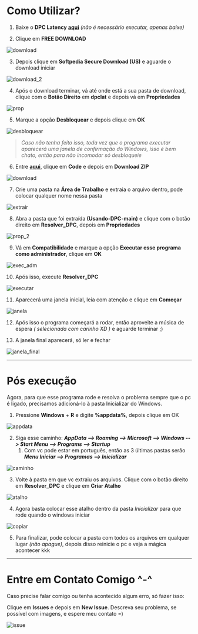 <h1>Como Utilizar?</h1>


1. Baixe o **DPC Latency** **[aqui](https://www.softpedia.com/get/System/System-Info/DPC-Latency-Checker.shtml)** _(não é necessário executar, apenas baixe)_



2. Clique em **FREE DOWNLOAD**

![download](Imagens/download.PNG)

3. Depois clique em **Softpedia Secure Download (US)** e aguarde o download iniciar

![download_2](Imagens/download_2.PNG)

4. Após o download terminar, vá até onde está a sua pasta de download, clique com o **Botão Direito** em **dpclat** e depois vá em **Propriedades**

![prop](Imagens/prop.png)

5. Marque a opção **Desbloquear** e depois clique em **OK**

![desbloquear](Imagens/desbloquear.PNG)

> _Caso não tenha feito isso, toda vez que o programa executar aparecerá uma janela de confirmação do Windows, isso é bem chato, então para não incomodar só desbloqueie_

6. Entre **[aqui](https://github.com/GabrielCoutz/Usando-DPC)**, clique em **Code** e depois em **Download ZIP**

![download](Imagens/download_dpc.PNG)

7. Crie uma pasta na **Área de Trabalho** e extraia o arquivo dentro, pode colocar qualquer nome nessa pasta

![extrair](Imagens/extrair.png)

8. Abra a pasta que foi extraída **(Usando-DPC-main)** e clique com o botão direito em **Resolver_DPC**, depois em **Propriedades**

![prop_2](Imagens/prop_2.png)

9. Vá em **Compatibilidade** e marque a opção **Executar esse programa como administrador**, clique em **OK**

![exec_adm](Imagens/exec_adm.PNG)

10. Após isso, execute **Resolver_DPC**

![executar](Imagens/executar.PNG)

11. Aparecerá uma janela inicial, leia com atenção e clique em **Começar**

![janela](Imagens/janela.PNG)

12. Após isso o programa começará a rodar, então aproveite a música de espera _( selecionada com carinho XD )_ e aguarde terminar ;)

13. A janela final aparecerá, só ler e fechar

![janela_final](Imagens/janela_final.PNG)

<hr>

<h1>Pós execução</h1>

Agora, para que esse programa rode e resolva o problema sempre que o pc é ligado, precisamos adicioná-lo à pasta Inicializar do Windows.

1. Pressione **Windows** + **R** e digite **%appdata%**, depois clique em OK

![appdata](Imagens/appdata.PNG)

2. Siga esse caminho: **_AppData --> Roaming --> Microsoft  --> Windows  --> Start Menu  --> Programs  --> Startup_**
   1. Com vc pode estar em português, então as 3 últimas pastas serão **_Menu Iniciar --> Programas --> Inicializar_**

![caminho](Imagens/caminho.PNG)

3. Volte à pasta em que vc extraiu os arquivos. Clique com o botão direito em **Resolver_DPC** e clique em **Criar Atalho**

![atalho](Imagens/atalho.png)

4. Agora basta colocar esse atalho dentro da pasta _Inicializar_ para que rode quando o windows iniciar

![copiar](Imagens/copiar.png)

5. Para finalizar, pode colocar a pasta com todos os arquivos em qualquer lugar _(não apague)_, depois disso reinicie o pc e veja a mágica acontecer kkk

<hr>

<h1>Entre em Contato Comigo ^-^</h1>
Caso precise falar comigo ou tenha acontecido algum erro, só fazer isso:

Clique em **Issues** e depois em **New Issue**. Descreva seu problema, se possível com imagens, e espere meu contato =)

![issue](Imagens/issue.PNG)
